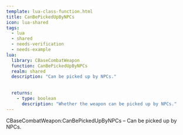 ```yaml
---
template: lua-class-function.html
title: CanBePickedUpByNPCs
icon: lua-shared
tags:
  - lua
  - shared
  - needs-verification
  - needs-example
lua:
  library: CBaseCombatWeapon
  function: CanBePickedUpByNPCs
  realm: shared
  description: "Can be picked up by NPCs."
  
  
  returns:
    - type: boolean
      description: "Whether the weapon can be picked up by NPCs."
---
```


<div class="lua__search__keywords">
CBaseCombatWeapon:CanBePickedUpByNPCs &#x2013; Can be picked up by NPCs.
</div>
